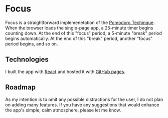 # Focus

Focus is a straightforward implemenetation of the [Pomodoro Techinque](https://en.wikipedia.org/wiki/Pomodoro_Technique). When the browser loads the single-page app, a 25-minute timer begins counting down. At the end of this "focus" period, a 5-minute "break" period begins automatically. At the end of this "break" period, another "focus" period begins, and so on.

## Technologies

I built the app with [React](https://reactjs.org/) and hosted it with [GitHub pages](https://pages.github.com/).

## Roadmap

As my intention is to omit any possible distractions for the user, I do not plan on adding many features. If you have any suggestions that would enhance the app's simple, calm atmosphere, please let me know.
